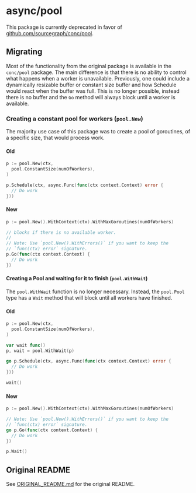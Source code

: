 # async/pool

This package is currently deprecated in favor of
[github.com/sourcegraph/conc/pool](https://pkg.go.dev/github.com/sourcegraph/conc/pool).

## Migrating

Most of the functionality from the original package is available in the
`conc/pool` package. The main difference is that there is no ability to
control what happens when a worker is unavailable. Previously, one could
include a dynamically resizable buffer or constant size buffer and how
Schedule would react when the buffer was full. This is no longer
possible, instead there is no buffer and the `Go` method will always
block until a worker is available.

### Creating a constant pool for workers (`pool.New`)

The majority use case of this package was to create a pool of
goroutines, of a specific size, that would process work.

#### Old

```go
p := pool.New(ctx,
  pool.ConstantSize(numOfWorkers),
)

p.Schedule(ctx, async.Func(func(ctx context.Context) error {
  // Do work
}))
```

#### New

```go
p := pool.New().WithContext(ctx).WithMaxGoroutines(numOfWorkers)

// blocks if there is no available worker.
//
// Note: Use `pool.New().WithErrors()` if you want to keep the
// `func(ctx) error` signature.
p.Go(func(ctx context.Context) {
  // Do work
})

```

#### Creating a Pool and waiting for it to finish (`pool.WithWait`)

The `pool.WithWait` function is no longer necessary. Instead, the
`pool.Pool` type has a `Wait` method that will block until all workers
have finished.

#### Old

```go
p := pool.New(ctx,
  pool.ConstantSize(numOfWorkers),
)

var wait func()
p, wait = pool.WithWait(p)

go p.Schedule(ctx, async.Func(func(ctx context.Context) error {
  // Do work
}))

wait()
```

#### New

```go
p := pool.New().WithContext(ctx).WithMaxGoroutines(numOfWorkers)

// Note: Use `pool.New().WithErrors()` if you want to keep the
// `func(ctx) error` signature.
go p.Go(func(ctx context.Context) {
  // Do work
})

p.Wait()
```

## Original README

See [ORIGINAL_README.md](ORIGINAL_README.md) for the original README.
